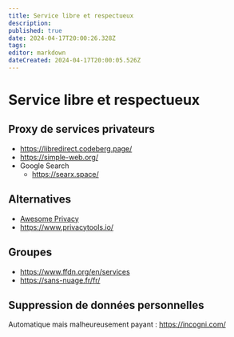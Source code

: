 ```yaml
---
title: Service libre et respectueux
description: 
published: true
date: 2024-04-17T20:00:26.328Z
tags: 
editor: markdown
dateCreated: 2024-04-17T20:00:05.526Z
---
```


# Service libre et respectueux

## Proxy de services privateurs

- <https://libredirect.codeberg.page/>
- <https://simple-web.org/>
- Google Search
	- <https://searx.space/>
  
## Alternatives

- [Awesome Privacy](https://github.com/Lissy93/awesome-privacy)
- <https://www.privacytools.io/>

## Groupes

- <https://www.ffdn.org/en/services>
- <https://sans-nuage.fr/fr/>

## Suppression de données personnelles

Automatique mais malheureusement payant : <https://incogni.com/>
